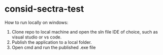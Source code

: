 # consid-sectra-test
How to run locally on windows:
1. Clone repo to local machine and open the sln file IDE of choice, such as visual studio or vs code.
2. Publish the application to a local folder.
3. Open cmd and run the published .exe file
